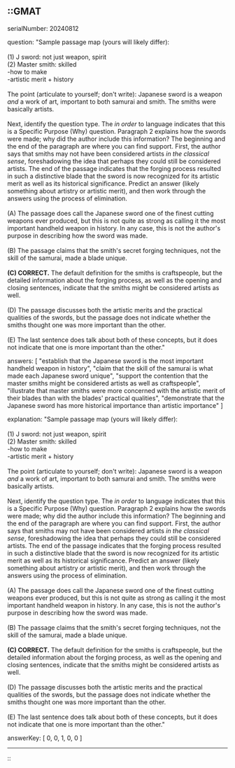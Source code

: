 ::GMAT
---


serialNumber: 20240812

question: "Sample passage map (yours will likely differ):<br><br>(1) J sword: not just weapon, spirit <br>(2) Master smith: skilled<br>-how to make<br>-artistic merit + history<br><br>The point (articulate to yourself; don't write): Japanese sword is a weapon <i>and</i> a work of art, important to both samurai and smith. The smiths were basically artists.<br><br>Next, identify the question type. The <i>in order</i> to language indicates that this is a Specific Purpose (Why) question. Paragraph 2 explains how the swords were made; why did the author include this information? The beginning and the end of the paragraph are where you can find support. First, the author says that smiths may not have been considered artists <i>in the classical sense</i>, foreshadowing the idea that perhaps they could still be considered artists. The end of the passage indicates that the forging process resulted in such a distinctive blade that the sword is now recognized for its artistic merit as well as its historical significance. Predict an answer (likely something about artistry or artistic merit), and then work through the answers using the process of elimination.<br><br>(A) The passage does call the Japanese sword one of the finest cutting weapons ever produced, but this is not quite as strong as calling it the most important handheld weapon in history. In any case, this is not the author's purpose in describing how the sword was made. <br><br>(B) The passage claims that the smith's secret forging techniques, not the skill of the samurai, made a blade unique. <br><br><b>(C) CORRECT.</b> The default definition for the smiths is craftspeople, but the detailed information about the forging process, as well as the opening and closing sentences, indicate that the smiths might be considered artists as well. <br><br>(D) The passage discusses both the artistic merits and the practical qualities of the swords, but the passage does not indicate whether the smiths thought one was more important than the other. <br><br>(E) The last sentence does talk about both of these concepts, but it does not indicate that one is more important than the other."

answers: [
  "establish that the Japanese sword is the most important handheld weapon in history",
  "claim that the skill of the samurai is what made each Japanese sword unique",
  "support the contention that the master smiths might be considered artists as well as craftspeople",
  "illustrate that master smiths were more concerned with the artistic merit of their blades than with the blades' practical qualities",
  "demonstrate that the Japanese sword has more historical importance than artistic importance"
]

explanation: "Sample passage map (yours will likely differ):<br><br>(1) J sword: not just weapon, spirit <br>(2) Master smith: skilled<br>-how to make<br>-artistic merit + history<br><br>The point (articulate to yourself; don't write): Japanese sword is a weapon <i>and</i> a work of art, important to both samurai and smith. The smiths were basically artists.<br><br>Next, identify the question type. The <i>in order</i> to language indicates that this is a Specific Purpose (Why) question. Paragraph 2 explains how the swords were made; why did the author include this information? The beginning and the end of the paragraph are where you can find support. First, the author says that smiths may not have been considered artists <i>in the classical sense</i>, foreshadowing the idea that perhaps they could still be considered artists. The end of the passage indicates that the forging process resulted in such a distinctive blade that the sword is now recognized for its artistic merit as well as its historical significance. Predict an answer (likely something about artistry or artistic merit), and then work through the answers using the process of elimination.<br><br>(A) The passage does call the Japanese sword one of the finest cutting weapons ever produced, but this is not quite as strong as calling it the most important handheld weapon in history. In any case, this is not the author's purpose in describing how the sword was made. <br><br>(B) The passage claims that the smith's secret forging techniques, not the skill of the samurai, made a blade unique. <br><br><b>(C) CORRECT.</b> The default definition for the smiths is craftspeople, but the detailed information about the forging process, as well as the opening and closing sentences, indicate that the smiths might be considered artists as well. <br><br>(D) The passage discusses both the artistic merits and the practical qualities of the swords, but the passage does not indicate whether the smiths thought one was more important than the other. <br><br>(E) The last sentence does talk about both of these concepts, but it does not indicate that one is more important than the other."

answerKey: [
  0, 
  0, 
  1, 
  0, 
  0
]



---
::
